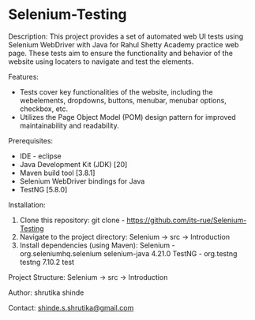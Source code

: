 # Selenium-Testing

Description:
This project provides a set of automated web UI tests using Selenium WebDriver with Java for Rahul Shetty Academy practice web page.
These tests aim to ensure the functionality and behavior of the website using locaters to navigate and test the elements.

Features:
* Tests cover key functionalities of the website, including the webelements, dropdowns, buttons, menubar, menubar options, checkbox, etc.
* Utilizes the Page Object Model (POM) design pattern for improved maintainability and readability.

Prerequisites:
* IDE - eclipse
* Java Development Kit (JDK) [20]
* Maven build tool [3.8.1]
* Selenium WebDriver bindings for Java
* TestNG [5.8.0]

Installation:
1. Clone this repository:
   git clone - https://github.com/its-rue/Selenium-Testing
2. Navigate to the project directory:
   Selenium -> src -> Introduction
3. Install dependencies (using Maven):
   Selenium - <dependency>
              <groupId>org.seleniumhq.selenium</groupId>
              <artifactId>selenium-java</artifactId>
              <version>4.21.0</version>
              </dependency>
   TestNG - <dependency>
            <groupId>org.testng</groupId>
            <artifactId>testng</artifactId>
            <version>7.10.2</version>
            <scope>test</scope>
            </dependency>           

Project Structure:
Selenium -> src -> Introduction

Author:
shrutika shinde

Contact:
shinde.s.shrutika@gmail.com
